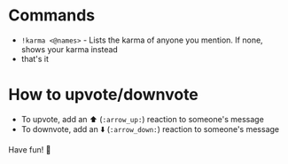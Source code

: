 # Commands
 * `!karma <@names>` - Lists the karma of anyone you mention. If none, shows your karma instead
 * that's it
# How to upvote/downvote
 * To upvote, add an :arrow_up: (`:arrow_up:`) reaction to someone's message
 * To downvote, add an :arrow_down: (`:arrow_down:`) reaction to someone's message

Have fun! :tada: